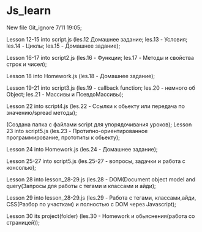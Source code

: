 # Js_learn

New file Git_ignore 7/11 19:05;

Lesson 12-15 into script.js  (les.12 Домашнее задание; les.13 - Условия; les.14 - Циклы; les.15 - Домашнее задание);

Lesson 16-17 into script2.js  (les.16 - Функции; les.17 - Методы и свойства строк и чисел);

Lesson 18 into Homework.js  (les.18 - Домашнее задание);

Lesson 19-21 into script3.js (les.19 - callback function; les.20 - немного об Object; les.21 - Массивы и ПсевдоМассивы);

Lesson 22 into script4.js (les.22 - Ссылки к обьекту или передача по значению/spread методы);

(Создана папка с файлами script для упорядочивания уроков);
Lesson 23 into script5.js (les.23 - Протипно-ориентированное программирование, прототипы к обьекту);

Lesson 24 into Homework.js (les.24 - Домашнее задание);

Lesson 25-27 into script5.js (les.25-27 - вопросы, задачки и работа с консолью);

Lesson 28 into lesson_28-29.js (les.28 - DOM(Document object model and query(Запросы для работы с тегами и классами и айди);

Lesson 29 into lesson_28-29.js (les.29 - Работа с тегами, классами,айди, CSS(Разбор по участкам) и полностью с DOM через Javascript);

Lesson 30 its project(folder) (les.30 - Homework и обьяснения(работа со страницей));
